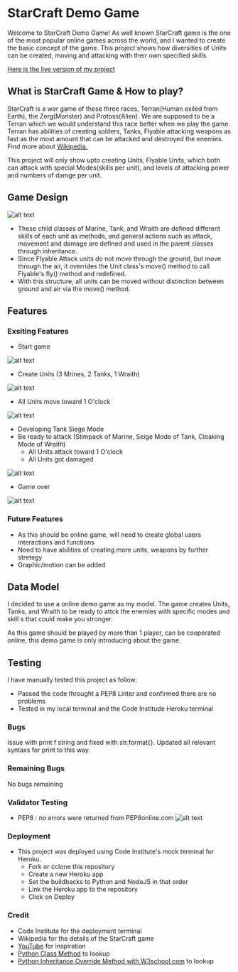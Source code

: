 # StarCraft Demo Game

Welcome to StarCraft Demo Game!
As well known StarCraft game is the one of the most popular online games across the world, and I wanted to create the basic concept of the game.
This project shows how diversities of Units can be created, moving and attacking with their own specified skills.

[Here is the live version of my project](https://starcraft-demo-game.herokuapp.com/)

## What is StarCraft Game & How to play?
StarCraft is a war game of these three races, Terran(Human exiled from Earth), the Zerg(Monster) and Protoss(Alien). We are supposed to be a Terran
which we would understand this race better when we play the game. Terran has abilities of creating solders, Tanks, Flyable attacking weapons as fast
as the most amount that can be attacked and destroyed the enemies. Find more about [Wikipedia.](https://en.wikipedia.org/wiki/StarCraft)

This project will only show upto creating Units, Flyable Units, which both can attack with special Modes(skills per unit), and levels of attacking power and numbers of damge per unit.

## Game Design
![alt text](media/starcraft_game_design.png)

* These child classes of Marine, Tank, and Wraith are defined different skills of each unit as methods, and general actions such as attack, movement and damage are defined and used in the parent classes through inheritance.
* Since Flyable Attack units do not move through the ground, but move through the air, it overrides the Unit class's move() method to call Flyable's fly() method and redefined.
* With this structure, all units can be moved without distinction between ground and air via the move() method.


## Features
### Exsiting Features
* Start game

![alt text](media/start_game.png)
* Create Units (3 Mrines, 2 Tanks, 1 Wraith)

![alt text](media/create_units.png)
* All Units move toward 1 O'clock

![alt text](media/move_units.png)
* Developing Tank Siege Mode
* Be ready to attack (Stimpack of Marine, Seige Mode of Tank, Cloaking Mode of Wraith)
  - All Units attack toward 1 O'clock
  - All Units got damaged
  
![alt text](media/attack_damage.png)
* Game over

![alt text](media/quit_game.png)

### Future Features
* As this should be online game, will need to create global users interactions and functions
* Need to have abilities of creating more units, weapons by further stretegy
* Graphic/motion can be added

## Data Model
I decided to use a online demo game as my model. The game creates Units, Tanks, and Wraith to be ready to attck the enemies with specific modes and skill s that could make you stronger.

As this game should be played by more than 1 player, can be cooperated online, this demo game is only introducing about the game.

## Testing
I have manually tested this project as follow:
* Passed the code throught a PEP8 Linter and confirmed there are no problems
* Tested in my local terminal and the Code Institude Heroku terminal

### Bugs
Issue with print f string and fixed with str.format{}. Updated all relevant syntaxs for print to this way.

### Remaining Bugs
No bugs remaining

### Validator Testing
* PEP8 : no errors were returned from PEP8online.com
![alt text](media/PEP8_Python_Validate.png)

### Deployment
- This project was deployed using Code Institute's mock terminal for Heroku.
  - Fork or cclone this repository
  - Create a new Heroku app
  - Set the buildbacks to Python and NodeJS in that order
  - Link the Heroku app to the repository
  - Click on Deploy

### Credit
- Code Institute for the deployment terminal
- Wikipedia for the details of the StarCraft game
- [YouTube](https://www.youtube.com/watch?v=XGf2GcyHPhc) for inspiration
- [Python Class Method](https://pynative.com/python-class-method/#:~:text=Delete%20Class%20Methods-,What%20is%20Class%20Method%20in%20Python,the%20object%20of%20the%20class.) to lookup
- [Python Inheritance Override Method with W3school.com](https://www.w3schools.com/python/python_inheritance.asp) to lookup
